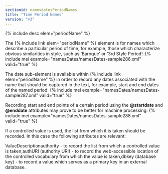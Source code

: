 ```yaml
---
sectionid: namesdatesPeriodNames
title: "Time Period Names"
version: "v3"
---
```


  
{% include desc elem="periodName" %} 
 

The {% include link elem="periodName" %} element is for names which describe a particular period of time, for example, those which characterize obvious similarities in style, such as ‘Baroque’ or ‘3rd Style Period’:
{% include mei example="namesDates/namesDates-sample286.xml" valid="true" %}
    
The date sub-element is available within {% include link elem="periodName" %} in order to record any dates associated with the name that should be captured in the text, for example, start and end dates of the named period:
{% include mei example="namesDates/namesDates-sample287.xml" valid="true" %}
    
Recording start and end points of a certain period using the **@startdate** and **@enddate** attributes may prove to be better for machine processing:
{% include mei example="namesDates/namesDates-sample288.xml" valid="true" %}
    
If a controlled value is used, the list from which it is taken should be recorded. In this case the following attributes are relevant:

ValueDescriptionauthority - to record the list from which a controlled value is taken,authURI (authority URI) - to record the web-accessible location of the controlled vocabulary from which the
          value is taken,dbkey (database key) - to record a value which serves as a primary key in an external database.